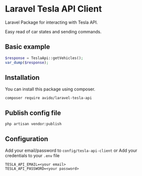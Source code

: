 # Laravel Tesla API Client

Laravel Package for interacting with Tesla API.

Easy read of car states and sending commands.


## Basic example

```php
$response = TeslaApi::getVehicles();
var_dump($response);
```

## Installation
You can install this package using composer.
```
composer require avido/laravel-tesla-api
```

## Publish config file
```
php artisan vendor:publish
```
## Configuration 
Add your email/password to `config/tesla-api-client` or 
Add your credentials to your `.env` file 

```
TESLA_API_EMAIL=<your email>
TESLA_API_PASSWORD=<your password>
```
